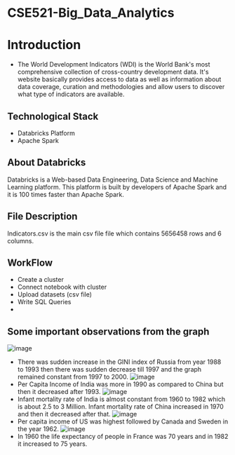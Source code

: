 # CSE521-Big_Data_Analytics
# Introduction

- The World Development Indicators (WDI) is the World Bank's most comprehensive collection of cross-country development data. It's website basically provides access to data as well as information about data coverage, curation and methodologies and allow users to discover what type of indicators are available. 


## Technological Stack
- Databricks Platform
- Apache Spark

## About Databricks
Databricks is a Web-based Data Engineering, Data Science and Machine Learning platform. This platform is built by developers of Apache Spark and it is 100 times faster than Apache Spark. 

## File Description
Indicators.csv is the main csv file file which contains 5656458 rows and 6 columns. 

## WorkFlow

- Create a cluster
- Connect notebook with cluster
- Upload datasets (csv file)
- Write SQL Queries
-
## Some important observations from the graph
![image](https://user-images.githubusercontent.com/91387390/166108786-856473cc-b2e1-454a-b7ec-e750d4fa571b.png)
- There was sudden increase in the GINI index of Russia from year 1988 to 1993 then there was sudden decrease till 1997 and the graph remained constant from 1997 to 2000.
![image](https://user-images.githubusercontent.com/91387390/166108824-9fcc3de4-e6bb-4625-8dae-282d072c472c.png)
- Per Capita Income of India was more in 1990 as compared to China but then it decreased after 1993.
![image](https://user-images.githubusercontent.com/91387390/166108864-bc65e772-8197-44bc-8625-12e728f22b31.png)
- Infant mortality rate of India is almost constant from 1960 to 1982 which is about 2.5 to 3 Million. Infant mortality rate of China increased in 1970 and then it decreased after that.
![image](https://user-images.githubusercontent.com/91387390/166108882-5147045c-96ea-49e2-b1c1-8379ecdf3dbf.png)
- Per capita income of US was highest followed by Canada and Sweden in the year 1962.
![image](https://user-images.githubusercontent.com/91387390/166108895-5e5db488-97dc-403d-a506-bcbc7a0bdab3.png)
- In 1960 the life expectancy of people in France was 70 years and in 1982 it increased to 75 years. 
